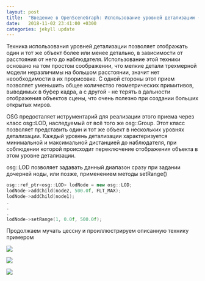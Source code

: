```yaml
---
layout: post
title:  "Введение в OpenSceneGraph: Использование уровней детализации (LOD)"
date:   2018-11-02 23:41:00 +0300
categories: jekyll update
---
```


Техника использования уровней детализации позволяет отображать один и тот же объект более или менее детально, в зависимости от расстояния от него до наблюдателя. Использование этой техники основано на том простом соображении, что мелкие детали трехмерной модели неразличимы на большом расстоянии, значит нет неообходимости в их прорисовке. С одной стороны этот прием позволяет уменьшить общее количество геометрических примитивов, выводимых в буфер кадра, а с другой - не терять в дальности отображения объектов сцены, что очень полезно при создании больших открытых миров.

OSG предосталяет иструментарий для реализации этого приема через класс osg::LOD, наследуемый от всё того же osg::Group. Этот класс позволяет представить один и тот же объект в нескольких уровнях детализации. Каждый уровень детализации характеризуется минимальной и максимальной дистанцией до наблюдателя, при соблюдении которой происходит переключение отображения объекта в этом уровне детализации.

osg::LOD позволяет задавать данный диапазон сразу при задании дочерней ноды, или позже, применением методы setRange()

```cpp
osg::ref_ptr<osg::LOD> lodNode = new osg::LOD;
lodNode->addChild(node2, 500.0f, FLT_MAX);
lodNode->addChild(node1);
.
.
.
lodNode->setRange(1, 0.0f, 500.0f);
```

Продолжаем мучать цессну и проиллюстрируем описанную технику примером

![](https://habrastorage.org/webt/ww/d7/bq/wwd7bqrlttw9sgedue6m5xoxjgu.png)


![](https://habrastorage.org/webt/us/ku/h0/uskuh0x_zfchoklahjzoqjeq--c.png)


![](https://habrastorage.org/webt/lh/gi/ca/lhgica7l6z4dnl9w8yekiodyxn0.png)